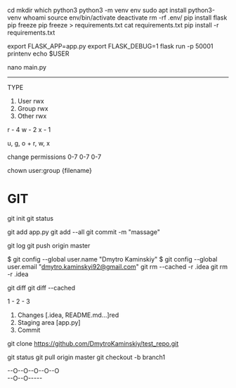 cd
mkdir 
which python3
python3 -m venv env
sudo apt install python3-venv
whoami
source env/bin/activate
deactivate
rm -rf .env/
pip install flask
pip freeze
pip freeze > requirements.txt
cat requirements.txt
pip install -r requirements.txt

export FLASK_APP=app.py
export FLASK_DEBUG=1
flask run -p 50001
printenv
echo $USER

nano main.py

- --- --- ---
TYPE

1. User rwx
2. Group rwx
3. Other rwx

r - 4
w - 2
x - 1

u, g, o + r, w, x

change permissions
0-7 0-7 0-7

chown user:group {filename}

# GIT
git init
git status

git add app.py
git add --all
git commit -m "massage"

git log
git push origin master

$ git config --global user.name "Dmytro Kaminskiy"
$ git config --global user.email "dmytro.kaminskyi92@gmail.com"
git rm --cached -r .idea
git rm -r .idea

git diff
git diff --cached

1 - 2 - 3

1. Changes [.idea, README.md...]red
2. Staging area [app.py]
3. Commit

git clone https://github.com/DmytroKaminskiy/test_repo.git

git status
git pull origin master 
git checkout -b branch1



--O--O--O--O--O
         \
          --O--O-----





